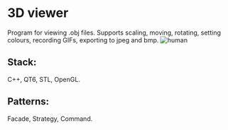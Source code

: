 # 3D viewer
Program for viewing .obj files. Supports scaling, moving, rotating, setting colours, recording GIFs, exporting to jpeg and bmp.
![human](./human.png)
## Stack:
C++, QT6, STL, OpenGL.
## Patterns:
Facade, Strategy, Command.
